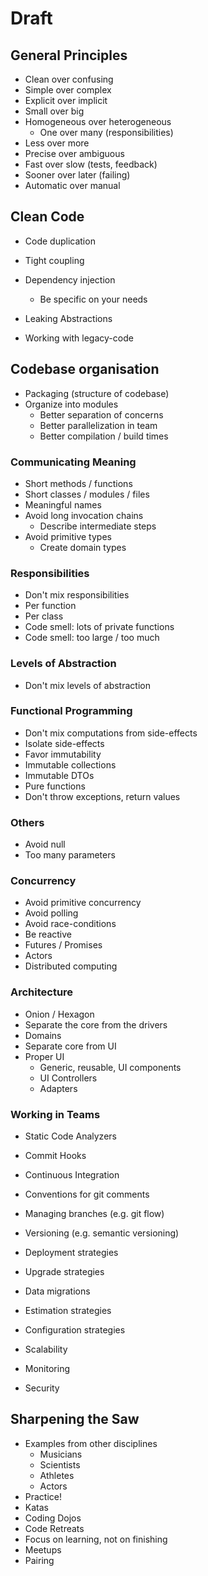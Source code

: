 # Draft

## General Principles

* Clean over confusing
* Simple over complex
* Explicit over implicit
* Small over big
* Homogeneous over heterogeneous
  * One over many (responsibilities)
* Less over more
* Precise over ambiguous
* Fast over slow (tests, feedback)
* Sooner over later (failing)
* Automatic over manual

## Clean Code

* Code duplication
* Tight coupling
* Dependency injection
  * Be specific on your needs
* Leaking Abstractions

* Working with legacy-code

## Codebase organisation

* Packaging (structure of codebase)
* Organize into modules
  * Better separation of concerns
  * Better parallelization in team
  * Better compilation / build times

### Communicating Meaning

* Short methods / functions
* Short classes / modules / files
* Meaningful names
* Avoid long invocation chains
  * Describe intermediate steps
* Avoid primitive types
  * Create domain types 


### Responsibilities

* Don't mix responsibilities
 * Per function
 * Per class
* Code smell: lots of private functions
* Code smell: too large / too much

### Levels of Abstraction

* Don't mix levels of abstraction
 
### Functional Programming

* Don't mix computations from side-effects
 * Isolate side-effects
* Favor immutability
 * Immutable collections
 * Immutable DTOs
 * Pure functions
 * Don't throw exceptions, return values

### Others

* Avoid null
* Too many parameters

### Concurrency

* Avoid primitive concurrency
* Avoid polling
* Avoid race-conditions
* Be reactive
* Futures / Promises
* Actors
* Distributed computing

### Architecture

* Onion / Hexagon
* Separate the core from the drivers
* Domains
* Separate core from UI
* Proper UI
  * Generic, reusable, UI components
  * UI Controllers
  * Adapters

### Working in Teams

* Static Code Analyzers
* Commit Hooks
* Continuous Integration
* Conventions for git comments
* Managing branches (e.g. git flow)

* Versioning (e.g. semantic versioning)
* Deployment strategies
* Upgrade strategies

* Data migrations

* Estimation strategies

* Configuration strategies

* Scalability
* Monitoring
* Security

## Sharpening the Saw

* Examples from other disciplines
  * Musicians
  * Scientists
  * Athletes
  * Actors
* Practice!
* Katas
* Coding Dojos
* Code Retreats
* Focus on learning, not on finishing
* Meetups
* Pairing


